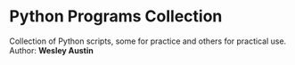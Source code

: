 <h1>Python Programs Collection</h1>
<p>Collection of Python scripts, some for practice and others for practical use.
<br>
Author: <b>Wesley Austin</b></p>